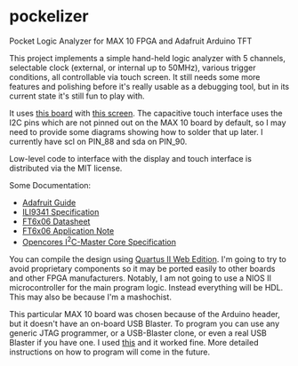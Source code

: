 # pockelizer
Pocket Logic Analyzer for MAX 10 FPGA and Adafruit Arduino TFT

This project implements a simple hand-held logic analyzer with 5 channels, selectable clock (external, or internal up to 50MHz), various trigger conditions, all controllable via touch screen. It still needs some more features and polishing before it's really usable as a debugging tool, but in its current state it's still fun to play with.

It uses [this board](http://www.altera.com/products/devkits/altera/kit-max-10-evaluation.html) with [this screen](https://www.adafruit.com/products/1947).
The capacitive touch interface uses the I2C pins which are not pinned out on the
MAX 10 board by default, so I may need to provide some diagrams showing how to solder that up later. I currently have scl on PIN_88 and sda on PIN_90.

Low-level code to interface with the display and touch interface is distributed via the MIT license.

Some Documentation:

* [Adafruit Guide](https://learn.adafruit.com/adafruit-2-8-tft-touch-shield-v2)
* [ILI9341 Specification](http://www.newhavendisplay.com/app_notes/ILI9341.pdf)
* [FT6x06 Datasheet](http://www.adafruit.com/datasheets/FT6x06%20Datasheet_V0.1_Preliminary_20120723.pdf)
* [FT6x06 Application Note](http://www.adafruit.com/datasheets/FT6x06_AN_public_ver0.1.3.pdf)
* [Opencores I<sup>2</sup>C-Master Core Specification](http://www.urel.feec.vutbr.cz/MPLD/PDF/i2c_specs.pdf)

You can compile the design using [Quartus II Web Edition](http://www.altera.com/products/software/quartus-ii/web-edition/qts-we-index.html).
I'm going to try to avoid proprietary components so it may be ported easily to other boards and other FPGA manufacturers.
Notably, I am not going to use a NIOS II microcontroller for the main program logic. Instead everything will be HDL. This may also be because I'm a mashochist.

This particular MAX 10 board was chosen because of the Arduino header, but it doesn't have an on-board USB Blaster.
To program you can use any generic JTAG programmer, or a USB-Blaster clone, or even a real USB Blaster if you have one. 
I used [this](http://www.amazon.com/gp/product/B00IRODADK/ref=oh_aui_detailpage_o00_s00?ie=UTF8&psc=1) and it worked fine.
More detailed instructions on how to program will come in the future.
